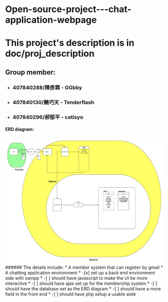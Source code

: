 # Open-source-project---chat-application-webpage
# This project's description is in doc/proj_description

## Group member:
* ### 407840288/陳彥霖 - GGbby
* ### 407840130/饒巧天 - Tenderflash
* ### 407840296/郝郁平 - catisyo
#### ERD diagram:
<img src="https://github.com/GGbby/Open-source-project---chat-application-webpage/blob/b554754c05a738a34ed2737b93973e92a8f53cf3/doc/schema_design/ERD_ver1.png" width="800" height="400">
###### The details include:
* A member system that can register by gmail
* A chatting application environment
  * -[x] set up a back end environment side with xampp
  * -[ ] should have javascript to make the UI be more interactive
  * -[ ] should have ajax set up for the membership system
  * -[ ] should have the database set as the ERD diagram
  * -[ ] should have a more field in the front end
  * -[ ] should have php setup a usable aisle

